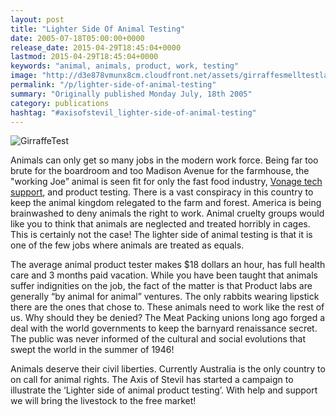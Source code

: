 ```yaml
---
layout: post
title: "Lighter Side Of Animal Testing"
date: 2005-07-18T05:00:00+0000
release_date: 2015-04-29T18:45:04+0000
lastmod: 2015-04-29T18:45:04+0000
keywords: "animal, animals, product, work, testing"
image: "http://d3e878vmunx8cm.cloudfront.net/assets/girraffesmelltestlarge.jpg"
permalink: "/p/lighter-side-of-animal-testing"
summary: "Originally published Monday July, 18th 2005"
category: publications
hashtag: "#axisofstevil_lighter-side-of-animal-testing"
---
```


[id_1]: http://d3e878vmunx8cm.cloudfront.net/assets/girraffesmelltestlarge.jpg "GirraffeTest"
![GirraffeTest][id_1]

Animals can only get so many jobs in the modern work force. Being far too brute for the boardroom and too Madison Avenue for the farmhouse, the "working Joe” animal is seen fit for only the fast food industry, [Vonage tech support](http://d3e878vmunx8cm.cloudfront.net/assets/vonage.gif "Vonage tech support"), and product testing. There is a vast conspiracy in this country to keep the animal kingdom relegated to the farm and forest. America is being brainwashed to deny animals the right to work. Animal cruelty groups would like you to think that animals are neglected and treated horribly in cages. This is certainly not the case! The lighter side of animal testing is that it is one of the few jobs where animals are treated as equals.

The average animal product tester makes $18 dollars an hour, has full health care and 3 months paid vacation. While you have been taught that animals suffer indignities on the job, the fact of the matter is that Product labs are generally “by animal for animal” ventures. The only rabbits wearing lipstick there are the ones that chose to. These animals need to work like the rest of us. Why should they be denied? The Meat Packing unions long ago forged a deal with the world governments to keep the barnyard renaissance secret. The public was never informed of the cultural and social evolutions that swept the world in the summer of 1946!

Animals deserve their civil liberties. Currently Australia is the only country to on call for animal rights. The Axis of Stevil has started a campaign to illustrate the ‘Lighter side of animal product testing’. With help and support we will bring the livestock to the free market!
